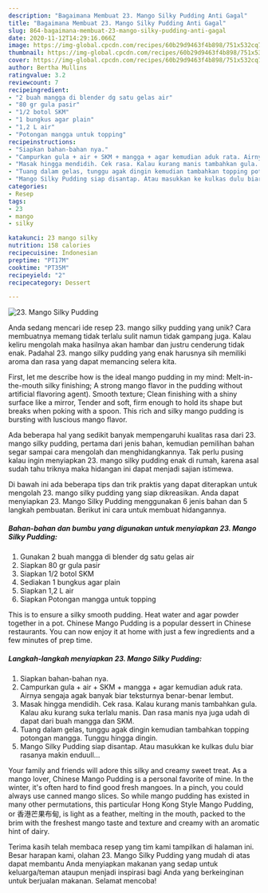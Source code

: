 ```yaml
---
description: "Bagaimana Membuat 23. Mango Silky Pudding Anti Gagal"
title: "Bagaimana Membuat 23. Mango Silky Pudding Anti Gagal"
slug: 864-bagaimana-membuat-23-mango-silky-pudding-anti-gagal
date: 2020-11-12T14:29:16.066Z
image: https://img-global.cpcdn.com/recipes/60b29d9463f4b898/751x532cq70/23-mango-silky-pudding-foto-resep-utama.jpg
thumbnail: https://img-global.cpcdn.com/recipes/60b29d9463f4b898/751x532cq70/23-mango-silky-pudding-foto-resep-utama.jpg
cover: https://img-global.cpcdn.com/recipes/60b29d9463f4b898/751x532cq70/23-mango-silky-pudding-foto-resep-utama.jpg
author: Bertha Mullins
ratingvalue: 3.2
reviewcount: 7
recipeingredient:
- "2 buah mangga di blender dg satu gelas air"
- "80 gr gula pasir"
- "1/2 botol SKM"
- "1 bungkus agar plain"
- "1,2 L air"
- "Potongan mangga untuk topping"
recipeinstructions:
- "Siapkan bahan-bahan nya."
- "Campurkan gula + air + SKM + mangga + agar kemudian aduk rata. Airnya sengaja agak banyak biar teksturnya benar-benar lembut."
- "Masak hingga mendidih. Cek rasa. Kalau kurang manis tambahkan gula. Kalau aku kurang suka terlalu manis. Dan rasa manis nya juga udah di dapat dari buah mangga dan SKM."
- "Tuang dalam gelas, tunggu agak dingin kemudian tambahkan topping potongan mangga. Tunggu hingga dingin."
- "Mango Silky Pudding siap disantap. Atau masukkan ke kulkas dulu biar rasanya makin enduull..."
categories:
- Resep
tags:
- 23
- mango
- silky

katakunci: 23 mango silky 
nutrition: 158 calories
recipecuisine: Indonesian
preptime: "PT17M"
cooktime: "PT35M"
recipeyield: "2"
recipecategory: Dessert

---
```



![23. Mango Silky Pudding](https://img-global.cpcdn.com/recipes/60b29d9463f4b898/751x532cq70/23-mango-silky-pudding-foto-resep-utama.jpg)

Anda sedang mencari ide resep 23. mango silky pudding yang unik? Cara membuatnya memang tidak terlalu sulit namun tidak gampang juga. Kalau keliru mengolah maka hasilnya akan hambar dan justru cenderung tidak enak. Padahal 23. mango silky pudding yang enak harusnya sih memiliki aroma dan rasa yang dapat memancing selera kita.

First, let me describe how is the ideal mango pudding in my mind: Melt-in-the-mouth silky finishing; A strong mango flavor in the pudding without artificial flavoring agent). Smooth texture; Clean finishing with a shiny surface like a mirror, Tender and soft, firm enough to hold its shape but breaks when poking with a spoon. This rich and silky mango pudding is bursting with luscious mango flavor.

Ada beberapa hal yang sedikit banyak mempengaruhi kualitas rasa dari 23. mango silky pudding, pertama dari jenis bahan, kemudian pemilihan bahan segar sampai cara mengolah dan menghidangkannya. Tak perlu pusing kalau ingin menyiapkan 23. mango silky pudding enak di rumah, karena asal sudah tahu triknya maka hidangan ini dapat menjadi sajian istimewa.


Di bawah ini ada beberapa tips dan trik praktis yang dapat diterapkan untuk mengolah 23. mango silky pudding yang siap dikreasikan. Anda dapat menyiapkan 23. Mango Silky Pudding menggunakan 6 jenis bahan dan 5 langkah pembuatan. Berikut ini cara untuk membuat hidangannya.

<!--inarticleads1-->

##### Bahan-bahan dan bumbu yang digunakan untuk menyiapkan 23. Mango Silky Pudding:

1. Gunakan 2 buah mangga di blender dg satu gelas air
1. Siapkan 80 gr gula pasir
1. Siapkan 1/2 botol SKM
1. Sediakan 1 bungkus agar plain
1. Siapkan 1,2 L air
1. Siapkan Potongan mangga untuk topping


This is to ensure a silky smooth pudding. Heat water and agar powder together in a pot. Chinese Mango Pudding is a popular dessert in Chinese restaurants. You can now enjoy it at home with just a few ingredients and a few minutes of prep time. 

<!--inarticleads2-->

##### Langkah-langkah menyiapkan 23. Mango Silky Pudding:

1. Siapkan bahan-bahan nya.
1. Campurkan gula + air + SKM + mangga + agar kemudian aduk rata. Airnya sengaja agak banyak biar teksturnya benar-benar lembut.
1. Masak hingga mendidih. Cek rasa. Kalau kurang manis tambahkan gula. Kalau aku kurang suka terlalu manis. Dan rasa manis nya juga udah di dapat dari buah mangga dan SKM.
1. Tuang dalam gelas, tunggu agak dingin kemudian tambahkan topping potongan mangga. Tunggu hingga dingin.
1. Mango Silky Pudding siap disantap. Atau masukkan ke kulkas dulu biar rasanya makin enduull...


Your family and friends will adore this silky and creamy sweet treat. As a mango lover, Chinese Mango Pudding is a personal favorite of mine. In the winter, it&#39;s often hard to find good fresh mangoes. In a pinch, you could always use canned mango slices. So while mango pudding has existed in many other permutations, this particular Hong Kong Style Mango Pudding, or 香港芒果布甸, is light as a feather, melting in the mouth, packed to the brim with the freshest mango taste and texture and creamy with an aromatic hint of dairy. 

Terima kasih telah membaca resep yang tim kami tampilkan di halaman ini. Besar harapan kami, olahan 23. Mango Silky Pudding yang mudah di atas dapat membantu Anda menyiapkan makanan yang sedap untuk keluarga/teman ataupun menjadi inspirasi bagi Anda yang berkeinginan untuk berjualan makanan. Selamat mencoba!
